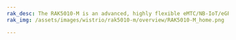 ```yaml
---
rak_desc: The RAK5010-M is an advanced, highly flexible eMTC/NB-IoT/eGPRS tracker based on Quectel BG96 LTE Cat M1&NB1, with an integrated with GPS, and BLE for outdoor and indoor applications. It also has built-in sensors such as temperature and humidity, and motion. The MCU running the board is a Nordic nRF52840 microcontroller.
rak_img: /assets/images/wistrio/rak5010-m/overview/RAK5010-M_home.png

---
```


<rk-redirect to="/Product-Categories/WisTrio/RAK5010-M/Overview/" />